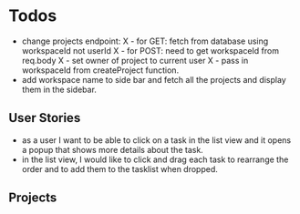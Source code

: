 # Todos

- change projects endpoint:
  X - for GET: fetch from database using workspaceId not userId
  X - for POST: need to get workspaceId from req.body
  X - set owner of project to current user
  X - pass in workspaceId from createProject function.
- add workspace name to side bar and fetch all the projects and display them in the sidebar.

## User Stories

- as a user I want to be able to click on a task in the list view and it opens a popup that shows more details about the task.
- in the list view, I would like to click and drag each task to rearrange the order and to add them to the tasklist when dropped.

## Projects
